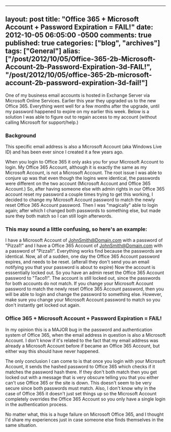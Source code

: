   ---
  layout: post
  title: "Office 365 + Microsoft Account + Password Expiration = FAIL!"
  date: 2012-10-05 06:05:00 -0500
  comments: true
  published: true
  categories: ["blog", "archives"]
  tags: ["General"]
  alias: ["/post/2012/10/05/Office-365-2b-Microsoft-Account-2b-Password-Expiration-3d-FAIL!", "/post/2012/10/05/office-365-2b-microsoft-account-2b-password-expiration-3d-fail!"]
  ---
<!-- more -->
<p>One of my business email accounts is hosted in Exchange Server via Microsoft Online Services. Earlier this year they upgraded us to the new Office 365. Everything went well for a few months after the upgrade, until my password happened to expire on my earlier this week. Below is a solution I was able to figure out to regain access to my account (without calling Microsoft for support/help.)</p>
<h3>Background</h3>
<p>This specific email address is also a Microsoft Account (aka Windows Live ID) and has been ever since I created it a few years ago.</p>
<p>When you login to Office 365 it only asks you for your Microsoft Account to login. My Office 365 Account, although it is exactly the same as my Microsoft Account, is not a Microsoft Account. The root issue I was able to conjure up was that even though the logins were identical, the passwords were different on the two account (Microsoft Account and Office 365 Account.) So, after having someone else with admin rights in our Office 365 account reset my password a couple times trying to get this working, I decided to change my Microsoft Account password to match the newly reset Office 365 Account password. Then I was "magically" able to login again; after which I changed both passwords to something else, but made sure they both match so I can still login afterwords.</p>
<h3>This may sound a little confusing, so here's an example:</h3>
<p>I have a Microsoft Account of <a href="mailto:JohnSmith@Domain.com">JohnSmith@Domain.com</a> with a password of "Pizza1!" and I have a Office 365 Account of <a href="mailto:JohnSmith@Domain.com">JohnSmith@Domain.com</a> with a password of "Pizza1!". Everything works find because the passwords are identical. Now, all of a sudden, one day the Office 365 Account password expires, and needs to be reset. (afterall they don't send you an email notifying you that your password is about to expire) Now the account is esssentially locked out. So you have an admin reset the Office 365 Account password to "Taco1!". The account is still locked out, since the passwords for both accounts do not match. If you change your Microsoft Account password to match the newly reset Office 365 Account password, then you will be able to login and change the password to something else. However, make sure you change your Microsoft Account password to match so you don't instantly get locked out again.</p>
<h3>Office 365 + Microsoft Account + Password Expiration = FAIL!</h3>
<p>In my opinion this is a MAJOR bug in the password and authentication system of Office 365, when the email address in question is also a Microsoft Account. I don't know if it's related to the fact that my email address was already a Microsoft Account before if became an Office 365 Account, but either way this should have never happened.</p>
<p>The only conclusion I can come to is that once you login with your Microsoft Account, it sends the hashed password to Office 365 which checks if it matches the password hash there. If they don't both match then you get locked out with a message that is very obscure telling you that you either can't use Office 365 or the site is down. This doesn't seem to be very secure since both passwords must match. Also, I don't know why in the case of Office 365 it doesn't just set things up so the Microsoft Account completely overrides the Office 365 Account so you only have a single login in the authentication process.</p>
<p>No matter what, this is a huge failure on Microsoft Office 365, and I thought I'd share my experiences just in case someone else finds themselves in the same situation.</p>
<p>&nbsp;</p>
